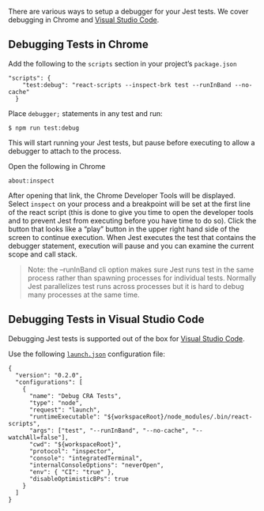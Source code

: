 There are various ways to setup a debugger for your Jest tests. We cover debugging in Chrome and [Visual Studio Code](https://code.visualstudio.com/).

## Debugging Tests in Chrome

Add the following to the `scripts` section in your project’s `package.json`

    "scripts": {
        "test:debug": "react-scripts --inspect-brk test --runInBand --no-cache"
      }

Place `debugger;` statements in any test and run:

    $ npm run test:debug

This will start running your Jest tests, but pause before executing to allow a debugger to attach to the process.

Open the following in Chrome

    about:inspect

After opening that link, the Chrome Developer Tools will be displayed. Select `inspect` on your process and a breakpoint will be set at the first line of the react script (this is done to give you time to open the developer tools and to prevent Jest from executing before you have time to do so). Click the button that looks like a “play” button in the upper right hand side of the screen to continue execution. When Jest executes the test that contains the debugger statement, execution will pause and you can examine the current scope and call stack.

> Note: the –runInBand cli option makes sure Jest runs test in the same process rather than spawning processes for individual tests. Normally Jest parallelizes test runs across processes but it is hard to debug many processes at the same time.

## Debugging Tests in Visual Studio Code

Debugging Jest tests is supported out of the box for [Visual Studio Code](https://code.visualstudio.com).

Use the following [`launch.json`](https://code.visualstudio.com/docs/editor/debugging#_launch-configurations) configuration file:

    {
      "version": "0.2.0",
      "configurations": [
        {
          "name": "Debug CRA Tests",
          "type": "node",
          "request": "launch",
          "runtimeExecutable": "${workspaceRoot}/node_modules/.bin/react-scripts",
          "args": ["test", "--runInBand", "--no-cache", "--watchAll=false"],
          "cwd": "${workspaceRoot}",
          "protocol": "inspector",
          "console": "integratedTerminal",
          "internalConsoleOptions": "neverOpen",
          "env": { "CI": "true" },
          "disableOptimisticBPs": true
        }
      ]
    }
